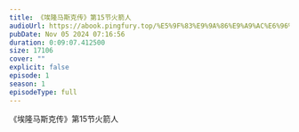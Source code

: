 ```yaml
---
title: 《埃隆马斯克传》第15节火箭人
audioUrl: https://abook.pingfury.top/%E5%9F%83%E9%9A%86%E9%A9%AC%E6%96%AF%E5%85%8B%E4%BC%A0-16-%E7%AC%AC15%E8%8A%82%E7%81%AB%E7%AE%AD%E4%BA%BA-zcrj9e_r.mp3
pubDate: Nov 05 2024 07:16:56
duration: 0:09:07.412500
size: 17106
cover: ""
explicit: false
episode: 1
season: 1
episodeType: full
---
```

《埃隆马斯克传》第15节火箭人